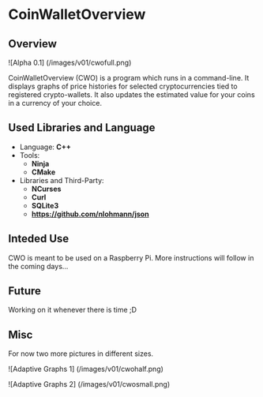 # CoinWalletOverview

## Overview

![Alpha 0.1] (/images/v01/cwofull.png)

CoinWalletOverview (CWO) is a program which runs in a command-line. It displays
graphs of price histories for selected cryptocurrencies tied to registered
crypto-wallets.
It also updates the estimated value for your coins in a currency of your choice.

## Used Libraries and Language

* Language: **C++**
* Tools:
  * **Ninja**
  * **CMake**
* Libraries and Third-Party:
  * **NCurses**
  * **Curl**
  * **SQLite3**
  * **https://github.com/nlohmann/json**

## Inteded Use

CWO is meant to be used on a Raspberry Pi. More instructions will follow in the
coming days...

## Future

Working on it whenever there is time ;D

## Misc

For now two more pictures in different sizes.

![Adaptive Graphs 1] (/images/v01/cwohalf.png)

![Adaptive Graphs 2] (/images/v01/cwosmall.png)
